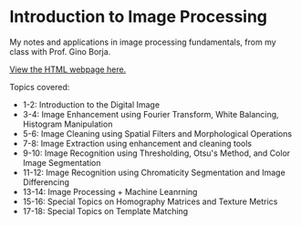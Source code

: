 # Introduction to Image Processing
My notes and applications in image processing fundamentals, from my class with Prof. Gino Borja.

[View the HTML webpage here.](https://osheets.github.io/imageprocess/)

Topics covered:
* 1-2: Introduction to the Digital Image
* 3-4: Image Enhancement using Fourier Transform, White Balancing, Histogram Manipulation
* 5-6: Image Cleaning using Spatial Filters and Morphological Operations
* 7-8: Image Extraction using enhancement and cleaning tools
* 9-10: Image Recognition using Thresholding, Otsu's Method, and Color Image Segmentation
* 11-12: Image Recognition using Chromaticity Segmentation and Image Differencing
* 13-14: Image Processing + Machine Leanrning
* 15-16: Special Topics on Homography Matrices and Texture Metrics
* 17-18: Special Topics on Template Matching
